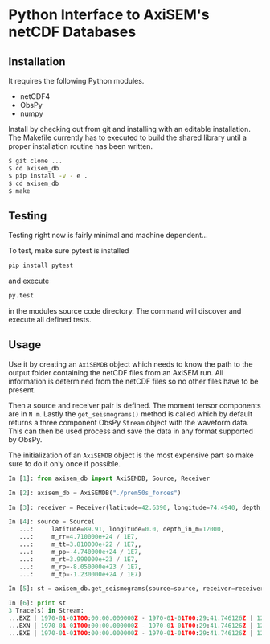 # Python Interface to AxiSEM's netCDF Databases

## Installation

It requires the following Python modules.

* netCDF4
* ObsPy
* numpy

Install by checking out from git and installing with an editable installation.
The Makefile currently has to executed to build the shared library until a
proper installation routine has been written.

```bash
$ git clone ...
$ cd axisem_db
$ pip install -v - e .
$ cd axisem_db
$ make
```

## Testing

Testing right now is fairly minimal and machine dependent...

To test, make sure pytest is installed

```bash
pip install pytest
```

and execute

```bash
py.test
```

in the modules source code directory. The command will discover and execute all
defined tests.


## Usage

Use it by creating an `AxiSEMDB` object which needs to know the path to the
output folder containing the netCDF files from an AxiSEM run. All information
is determined from the netCDF files so no other files have to be present.

Then a source and receiver pair is defined. The moment tensor components are in
`N m`. Lastly the `get_seismograms()` method is called which by default returns
a three component ObsPy `Stream` object with the waveform data. This can then
be used process and save the data in any format supported by ObsPy.

The initialization of an `AxiSEMDB` object is the most expensive part so make
sure to do it only once if possible.

```python
In [1]: from axisem_db import AxiSEMDB, Source, Receiver

In [2]: axisem_db = AxiSEMDB("./prem50s_forces")

In [3]: receiver = Receiver(latitude=42.6390, longitude=74.4940, depth_in_m=0.0)

In [4]: source = Source(
   ...:     latitude=89.91, longitude=0.0, depth_in_m=12000,
   ...:     m_rr=4.710000e+24 / 1E7,
   ...:     m_tt=3.810000e+22 / 1E7,,
   ...:     m_pp=-4.740000e+24 / 1E7,
   ...:     m_rt=3.990000e+23 / 1E7,
   ...:     m_rp=-8.050000e+23 / 1E7,
   ...:     m_tp=-1.230000e+24 / 1E7)

In [5]: st = axisem_db.get_seismograms(source=source, receiver=receiver)

In [6]: print st
3 Trace(s) in Stream:
...BXZ | 1970-01-01T00:00:00.000000Z - 1970-01-01T00:29:41.746126Z | 12.5 s, 144 samples
...BXN | 1970-01-01T00:00:00.000000Z - 1970-01-01T00:29:41.746126Z | 12.5 s, 144 samples
...BXE | 1970-01-01T00:00:00.000000Z - 1970-01-01T00:29:41.746126Z | 12.5 s, 144 samples
```
